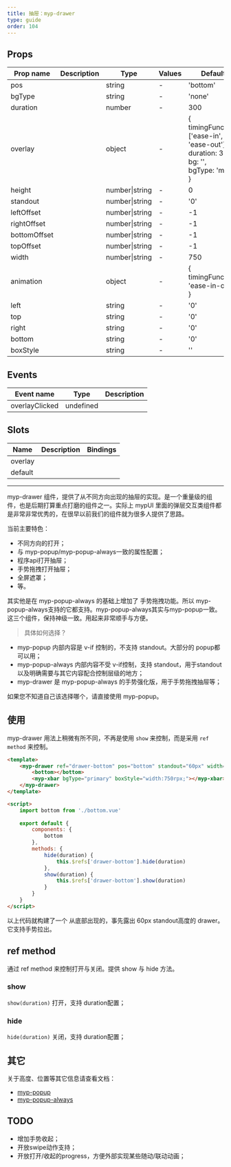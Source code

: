 ```yaml
---
title: 抽屉：myp-drawer
type: guide
order: 104
---
```


## Props

| Prop name    | Description | Type           | Values | Default                                                                                               |
| ------------ | ----------- | -------------- | ------ | ----------------------------------------------------------------------------------------------------- |
| pos          |             | string         | -      | 'bottom'                                                                                              |
| bgType       |             | string         | -      | 'none'                                                                                                |
| duration     |             | number         | -      | 300                                                                                                   |
| overlay      |             | object         | -      | {<br> timingFunction: ['ease-in', 'ease-out'],<br> duration: 300,<br> bg: '',<br> bgType: 'mask'<br>} |
| height       |             | number\|string | -      | 0                                                                                                     |
| standout     |             | number\|string | -      | '0'                                                                                                   |
| leftOffset   |             | number\|string | -      | -1                                                                                                    |
| rightOffset  |             | number\|string | -      | -1                                                                                                    |
| bottomOffset |             | number\|string | -      | -1                                                                                                    |
| topOffset    |             | number\|string | -      | -1                                                                                                    |
| width        |             | number\|string | -      | 750                                                                                                   |
| animation    |             | object         | -      | {<br> timingFunction: 'ease-in-out'<br>}                                                              |
| left         |             | string         | -      | '0'                                                                                                   |
| top          |             | string         | -      | '0'                                                                                                   |
| right        |             | string         | -      | '0'                                                                                                   |
| bottom       |             | string         | -      | '0'                                                                                                   |
| boxStyle     |             | string         | -      | ''                                                                                                    |

## Events

| Event name     | Type      | Description |
| -------------- | --------- | ----------- |
| overlayClicked | undefined |

## Slots

| Name    | Description | Bindings |
| ------- | ----------- | -------- |
| overlay |             |          |
| default |             |          |

---

myp-drawer 组件，提供了从不同方向出现的抽屉的实现。是一个重量级的组件，也是后期打算重点打磨的组件之一。实际上 mypUI 里面的弹层交互类组件都是非常非常优秀的，在很早以前我们的组件就为很多人提供了思路。

当前主要特色：

- 不同方向的打开；
- 与 myp-popup/myp-popup-always一致的属性配置；
- 程序api打开抽屉；
- 手势拖拽打开抽屉；
- 全屏遮罩；
- 等。

其实他是在 myp-popup-always 的基础上增加了 手势拖拽功能。所以 myp-popup-always支持的它都支持。myp-popup-always其实与myp-popup一致。这三个组件，保持神级一致。用起来非常顺手与方便。

> 具体如何选择？

- myp-popup 内部内容是 v-if 控制的，不支持 standout。大部分的 popup都可以用；
- myp-popup-always 内部内容不受 v-if控制，支持 standout，用于standout以及明确需要与其它内容配合控制层级的地方；
- myp-drawer 是 myp-popup-always 的手势强化版，用于手势拖拽抽屉等；

如果您不知道自己该选择哪个，请直接使用 myp-popup。

## 使用

myp-drawer 用法上稍微有所不同，不再是使用 `show` 来控制，而是采用 `ref method` 来控制。

```html
<template>
	<myp-drawer ref="drawer-bottom" pos="bottom" standout="60px" width="750rpx" height="x-1000rpx" @overlayClicked="hide">
		<bottom></bottom>
		<myp-xbar bgType="primary" boxStyle="width:750rpx;"></myp-xbar>
	</myp-drawer>
</template>

<script>
	import bottom from './bottom.vue'
	
	export default {
		components: {
			bottom
		},
		methods: {
			hide(duration) {
				this.$refs['drawer-bottom'].hide(duration)
			},
			show(duration) {
				this.$refs['drawer-bottom'].show(duration)
			}
		}
	}
</script>
```

以上代码就构建了一个 从底部出现的，事先露出 60px standout高度的 drawer。它支持手势拉出。

## ref method

通过 ref method 来控制打开与关闭。提供 show 与 hide 方法。

### show

`show(duration)` 打开，支持 duration配置；

### hide

`hide(duration)` 关闭，支持 duration配置；

## 其它

关于高度、位置等其它信息请查看文档：

- [myp-popup](/doc/guide/myp-popup.html)
- [myp-popup-always](/doc/guide/myp-popup-always.html)

## TODO

- 增加手势收起；
- 开放swipe动作支持；
- 开放打开/收起的progress，方便外部实现某些随动/联动动画；

